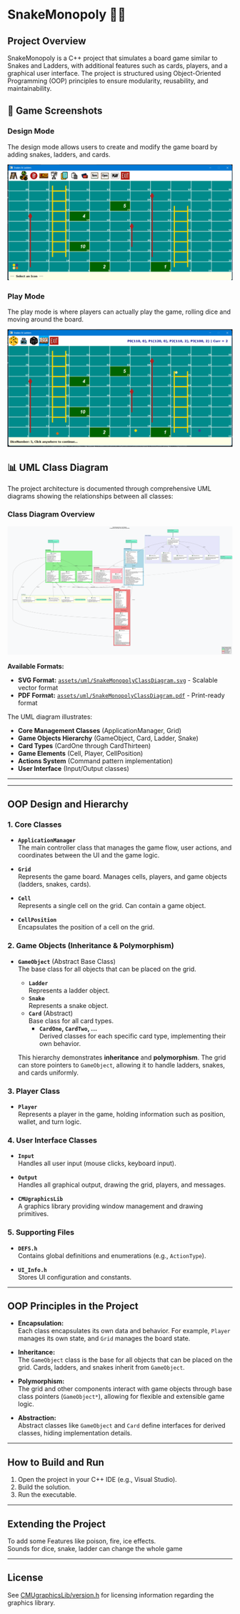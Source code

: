 # SnakeMonopoly 🐍🎲

## Project Overview

SnakeMonopoly is a C++ project that simulates a board game similar to Snakes and Ladders, with additional features such as cards, players, and a graphical user interface. The project is structured using Object-Oriented Programming (OOP) principles to ensure modularity, reusability, and maintainability.

## 📸 Game Screenshots

### Design Mode

The design mode allows users to create and modify the game board by adding snakes, ladders, and cards.

![Design Mode](assets/screenshots/Design%20mode.png)

### Play Mode

The play mode is where players can actually play the game, rolling dice and moving around the board.

![Play Mode](assets/screenshots/Play%20mode.png)

## 📊 UML Class Diagram

The project architecture is documented through comprehensive UML diagrams showing the relationships between all classes:

### Class Diagram Overview

![UML Class Diagram](assets/uml/SnakeMonopolyClassDiagram.svg)

**Available Formats:**

- **SVG Format:** [`assets/uml/SnakeMonopolyClassDiagram.svg`](assets/uml/SnakeMonopolyClassDiagram.svg) - Scalable vector format
- **PDF Format:** [`assets/uml/SnakeMonopolyClassDiagram.pdf`](assets/uml/SnakeMonopolyClassDiagram.pdf) - Print-ready format

The UML diagram illustrates:

- **Core Management Classes** (ApplicationManager, Grid)
- **Game Objects Hierarchy** (GameObject, Card, Ladder, Snake)
- **Card Types** (CardOne through CardThirteen)
- **Game Elements** (Cell, Player, CellPosition)
- **Actions System** (Command pattern implementation)
- **User Interface** (Input/Output classes)

---

---

## OOP Design and Hierarchy

### 1. **Core Classes**

- **`ApplicationManager`**  
  The main controller class that manages the game flow, user actions, and coordinates between the UI and the game logic.

- **`Grid`**  
  Represents the game board. Manages cells, players, and game objects (ladders, snakes, cards).

- **`Cell`**  
  Represents a single cell on the grid. Can contain a game object.

- **`CellPosition`**  
  Encapsulates the position of a cell on the grid.

### 2. **Game Objects (Inheritance & Polymorphism)**

- **`GameObject`** (Abstract Base Class)  
  The base class for all objects that can be placed on the grid.

  - **`Ladder`**  
    Represents a ladder object.
  - **`Snake`**  
    Represents a snake object.
  - **`Card`** (Abstract)  
    Base class for all card types.
    - **`CardOne`, `CardTwo`, ...**  
      Derived classes for each specific card type, implementing their own behavior.

  This hierarchy demonstrates **inheritance** and **polymorphism**. The grid can store pointers to `GameObject`, allowing it to handle ladders, snakes, and cards uniformly.

### 3. **Player Class**

- **`Player`**  
  Represents a player in the game, holding information such as position, wallet, and turn logic.

### 4. **User Interface Classes**

- **`Input`**  
  Handles all user input (mouse clicks, keyboard input).

- **`Output`**  
  Handles all graphical output, drawing the grid, players, and messages.

- **`CMUgraphicsLib`**  
  A graphics library providing window management and drawing primitives.

### 5. **Supporting Files**

- **`DEFS.h`**  
  Contains global definitions and enumerations (e.g., `ActionType`).

- **`UI_Info.h`**  
  Stores UI configuration and constants.

---

## OOP Principles in the Project

- **Encapsulation:**  
  Each class encapsulates its own data and behavior. For example, `Player` manages its own state, and `Grid` manages the board state.

- **Inheritance:**  
  The `GameObject` class is the base for all objects that can be placed on the grid. Cards, ladders, and snakes inherit from `GameObject`.

- **Polymorphism:**  
  The grid and other components interact with game objects through base class pointers (`GameObject*`), allowing for flexible and extensible game logic.

- **Abstraction:**  
  Abstract classes like `GameObject` and `Card` define interfaces for derived classes, hiding implementation details.

---

## How to Build and Run

1. Open the project in your C++ IDE (e.g., Visual Studio).
2. Build the solution.
3. Run the executable.

---

## Extending the Project

To add some Features like poison, fire, ice effects.  
Sounds for dice, snake, ladder can change the whole game

---

## License

See [CMUgraphicsLib/version.h](CMUgraphicsLib/version.h) for licensing information regarding the graphics library.

